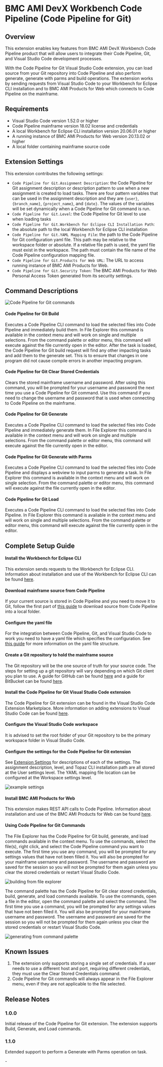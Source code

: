 # BMC AMI DevX Workbench Code Pipeline (Code Pipeline for Git)

## Overview

This extension enables key features from BMC AMI DevX Workbench Code Pipeline product that will allow users to integrate their Code Pipeline, Git, and Visual Studio Code development processes.

With the Code Pipeline for Git Visual Studio Code extension, you can load source from your Git repository into Code Pipeline and also perform generate, generate with parms and build operations. The extension works by sending requests from Visual Studio Code to your Workbench for Eclipse CLI installation and to BMC AMI Products for Web which connects to Code Pipeline on the mainframe.

## Requirements

- Visual Studio Code version 1.52.0 or higher
- Code Pipeline mainframe version 18.02 license and credentials
- A local Workbench for Eclipse CLI installation version 20.06.01 or higher
- A running instance of BMC AMI Products for Web version 20.13.02 or higher
- A local folder containing mainframe source code

## Extension Settings

This extension contributes the following settings:

- `Code Pipeline for Git.Assignment Description`: the Code Pipeline for Git assignment description or description pattern to use when a new assignment is created to load tasks. There are four pattern variables that can be used in the assignment description and they are `{user}`, `{branch_name}`, `{project_name}`, and `{date}`. The values of the variables will be set dynamically when a Code Pipeline for Git command is run.
- `Code Pipeline for Git.Level`: the Code Pipeline for Git level to use when loading tasks
- `Code Pipeline for Git.Workbench for Eclipse CLI Installation Path`: the absolute path to the local Workbench for Eclipse CLI installation
- `Code Pipeline for Git.YAML Mapping File`: the path to the Code Pipeline for Git configuration yaml file. This path may be relative to the workspace folder or absolute. If a relative file path is used, the yaml file must exist in the workspace. The path must contain the file name of the Code Pipeline configuration mapping file.
- `Code Pipeline for Git.Products for Web URL`: The URL to access running instance of BMC AMI Products for Web.
- `Code Pipeline for Git.Security Token`: The BMC AMI Products for Web Personal Access Token generated from its security settings. 
## Command Descriptions

![Code Pipeline for Git commands](media/ISPW-commands.png)

#### Code Pipeline for Git Build

Executes a Code Pipeline CLI command to load the selected files into Code Pipeline and immediately build them. In File Explorer this command is available in the context menu and will work on single and multiple selections. From the command palette or editor menu, this command will execute against the file currently open in the editor. After the task is loaded, the Code Pipeline for Git build request will find any other impacting tasks and add them to the generate set. This is to ensure that changes in one program did not cause compile errors in another impacting program.

#### Code Pipeline for Git Clear Stored Credentials

Clears the stored mainframe username and password. After using this command, you will be prompted for your username and password the next time you use a Code Pipeline for Git command. Use this command if you need to change the username and password that is used when connecting to Code Pipeline on the mainframe.

#### Code Pipeline for Git Generate

Executes a Code Pipeline CLI command to load the selected files into Code Pipeline and immediately generate them. In File Explorer this command is available in the context menu and will work on single and multiple selections. From the command palette or editor menu, this command will execute against the file currently open in the editor.

#### Code Pipeline for Git Generate with Parms

Executes a Code Pipeline CLI command to load the selected files into Code Pipeline and displays a webview to input parms to generate a task. In File Explorer this command is available in the context menu and will work on single selection. From the command palette or editor menu, this command will execute against the file currently open in the editor.

#### Code Pipeline for Git Load

Executes a Code Pipeline CLI command to load the selected files into Code Pipeline. In File Explorer this command is available in the context menu and will work on single and multiple selections. From the command palette or editor menu, this command will execute against the file currently open in the editor.

## Complete Setup Guide

#### Install the Workbench for Eclipse CLI

This extension sends requests to the Workbench for Eclipse CLI. Information about installation and use of the Workbench for Eclipse CLI can be found [here](https://devops.api.compuware.com/apis/topaz_cli.html#workspace).

#### Download mainframe source from Code Pipeline

If your current source is stored in Code Pipeline and you need to move it to Git, follow the first part of [this guide](https://devops.api.compuware.com/guidelines/ispw/GIT_to_ISPW_Integration_Tutorial.html#set-up-a-git-project-with-the-source-yaml-file-and-jenkinsfile-and-set-up-a-jenkins-multibranch-pipeline-2) to download source from Code Pipeline into a local folder.

#### Configure the yaml file

For the integration between Code Pipeline, Git, and Visual Studio Code to work you need to have a yaml file which specifies the configuration. See [this guide](https://devops.api.compuware.com/guidelines/ispw/Git%20to%20ISPW%20Integration%20-%20The%20ISPW%20YAML%20Configuration%20File.html#git-to-ispw-integration-the-ispw-yaml-configuration-file) for more information on the yaml file structure.

#### Create a Git repository to hold the mainframe source

The Git repository will be the one source of truth for your source code. The steps for setting up a git repository will vary depending on which Git client you plan to use. A guide for GitHub can be found [here](https://docs.github.com/en/github/importing-your-projects-to-github/adding-an-existing-project-to-github-using-the-command-line) and a guide for BitBucket can be found [here](https://www.atlassian.com/git/tutorials/setting-up-a-repository).

#### Install the Code Pipeline for Git Visual Studio Code extension

The Code Pipeline for Git extension can be found in the Visual Studio Code Extension Marketplace. More information on adding extensions to Visual Studio Code can be found [here](https://code.visualstudio.com/docs/introvideos/extend).

#### Configure the Visual Studio Code workspace

It is advised to set the root folder of your Git repository to be the primary workspace folder in Visual Studio Code.

#### Configure the settings for the Code Pipeline for Git extension

See [Extension Settings](#extension-settings) for descriptions of each of the settings. The assignment description, level, and Topaz CLI installation path are all stored at the User settings level. The YAML mapping file location can be configured at the Workspace settings level.

![example settings](media/example-settings.png)

#### Install BMC AMI Products for Web

This extension makes REST API calls to Code Pipeline. Information about installation and use of the BMC AMI Products for Web can be found [here](https://devops.api.bmc.com/apis/rest_api_ispw.html).

#### Using Code Pipeline for Git Commands

The File Explorer has the Code Pipeline for Git build, generate, and load commands available in the context menu. To use the commands, select the file(s), right click, and select the Code Pipeline command you want to execute. The first time you use any command, you will be prompted for any settings values that have not been filled it. You will also be prompted for your mainframe username and password. The username and password are saved for the session so you will not be prompted for them again unless you clear the stored credentials or restart Visual Studio Code.

![building from file explorer](ispw/media/file-explorer-action.gif)

The command palette has the Code Pipeline for Git clear stored credentials, build, generate, and load commands available. To use the commands, open a file in the editor, open the command palette and select the command. The first time you use a command, you will be prompted for any settings values that have not been filled it. You will also be prompted for your mainframe username and password. The username and password are saved for the session so you will not be prompted for them again unless you clear the stored credentials or restart Visual Studio Code.

![generating from command palette](media/command-palette-action.gif)

## Known Issues

1. The extension only supports storing a single set of credentials. If a user needs to use a different host and port, requiring different credentials, they must use the Clear Stored Credentials command.
2. Code Pipeline for Git commands will always appear in the File Explorer menu, even if they are not applicable to the file selected.

## Release Notes

### 1.0.0

Initial release of the Code Pipeline for Git extension. The extension supports Build, Generate, and Load commands.

### 1.1.0

Extended support to perform a Generate with Parms operation on task.

[//]: # " Visual Studio Code's Markdown Support : http://code.visualstudio.com/docs/languages/markdown"
[//]: # "Markdown Syntax Reference: https://help.github.com/articles/markdown-basics/"

\-
